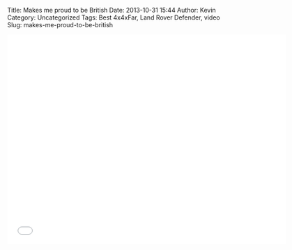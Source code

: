 Title: Makes me proud to be British
Date: 2013-10-31 15:44
Author: Kevin
Category: Uncategorized
Tags: Best 4x4xFar, Land Rover Defender, video
Slug: makes-me-proud-to-be-british

<iframe width="640" height="480" src="//www.youtube-nocookie.com/embed/STB4U9zZsa4?rel=0" frameborder="0" allowfullscreen></iframe>
